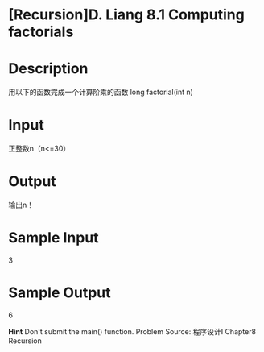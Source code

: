 # [Recursion]D. Liang 8.1 Computing factorials 

# Description
用以下的函数完成一个计算阶乘的函数
long factorial(int n)

# Input
正整数n（n<=30）

# Output 
输出n！

# Sample Input
3

# Sample Output
6

**Hint**
Don't submit the main() function.
Problem Source: 程序设计I Chapter8 Recursion